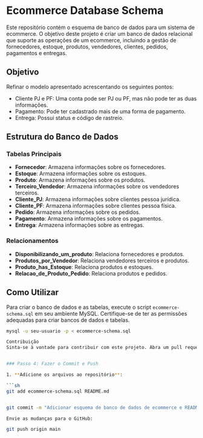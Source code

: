 # Ecommerce Database Schema

Este repositório contém o esquema de banco de dados para um sistema de ecommerce. O objetivo deste projeto é criar um banco de dados relacional que suporte as operações de um ecommerce, incluindo a gestão de fornecedores, estoque, produtos, vendedores, clientes, pedidos, pagamentos e entregas.

## Objetivo

Refinar o modelo apresentado acrescentando os seguintes pontos:
- Cliente PJ e PF: Uma conta pode ser PJ ou PF, mas não pode ter as duas informações.
- Pagamento: Pode ter cadastrado mais de uma forma de pagamento.
- Entrega: Possui status e código de rastreio.

## Estrutura do Banco de Dados

### Tabelas Principais
- **Fornecedor**: Armazena informações sobre os fornecedores.
- **Estoque**: Armazena informações sobre os estoques.
- **Produto**: Armazena informações sobre os produtos.
- **Terceiro_Vendedor**: Armazena informações sobre os vendedores terceiros.
- **Cliente_PJ**: Armazena informações sobre clientes pessoa jurídica.
- **Cliente_PF**: Armazena informações sobre clientes pessoa física.
- **Pedido**: Armazena informações sobre os pedidos.
- **Pagamento**: Armazena informações sobre os pagamentos.
- **Entrega**: Armazena informações sobre as entregas.

### Relacionamentos
- **Disponibilizando_um_produto**: Relaciona fornecedores e produtos.
- **Produtos_por_Vendedor**: Relaciona vendedores terceiros e produtos.
- **Produto_has_Estoque**: Relaciona produtos e estoques.
- **Relacao_de_Produto_Pedido**: Relaciona produtos e pedidos.

## Como Utilizar

Para criar o banco de dados e as tabelas, execute o script `ecommerce-schema.sql` em seu ambiente MySQL. Certifique-se de ter as permissões adequadas para criar bancos de dados e tabelas.

```sh
mysql -u seu-usuario -p < ecommerce-schema.sql

Contribuição
Sinta-se à vontade para contribuir com este projeto. Abra um pull request com suas melhorias e ajustes.


### Passo 4: Fazer o Commit e Push

1. **Adicione os arquivos ao repositório**:

```sh
git add ecommerce-schema.sql README.md


git commit -m "Adicionar esquema de banco de dados de ecommerce e README"

Envie as mudanças para o GitHub:

git push origin main

